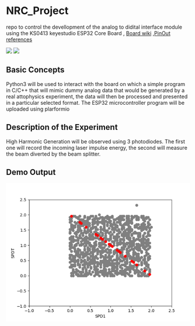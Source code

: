 # NRC_Project

repo to control the devellopment of the analog to didital interface module using  the KS0413 keyestudio ESP32 Core Board , [Board wiki](https://wiki.keyestudio.com/KS0413_keyestudio_ESP32_Core_Board) ,[PinOut references](https://randomnerdtutorials.com/esp32-pinout-reference-gpios/)

![](https://wiki.keyestudio.com/images/7/79/0413%E5%9B%BE%E7%89%872.png)
![](https://i0.wp.com/randomnerdtutorials.com/wp-content/uploads/2018/08/esp32-pinout-chip-ESP-WROOM-32.png?w=1401&quality=100&strip=all&ssl=1)

 ## Basic Concepts

 Python3 will be used to interact with the board on which a simple program in C/C++  that will mimic dummy analog data that would be generated by a real attophysics experiment, the data will then be processed and presented in a particular selected format.
 The ESP32 microcontroller program will be uploaded using plarformio 

 ## Description of the Experiment
High Harmonic Generation will be observed using 3 photodiodes.
The first  one will record the incoming laser impulse energy, the second will measure the beam diverted by the beam splitter.


## Demo Output

![](https://github.com/Driss-001/NRC_Attoscience_Software/blob/main/NRC_PROJ/Figure_1.png?raw=true)

